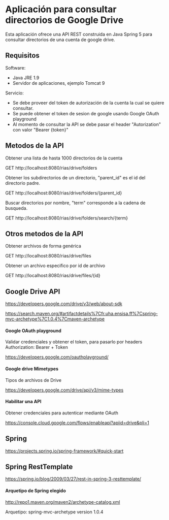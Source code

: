 
# Aplicación para consultar directorios de Google Drive

Esta aplicación ofrece una API REST construida en Java Spring 5 para consultar directorios de una cuenta de google drive.

## Requisitos

Software:
- Java JRE 1.9
- Servidor de aplicaciones, ejemplo Tomcat 9

Servicio:
- Se debe proveer del token de autorización de la cuenta la cual se quiere consultar.
- Se puede obtener el token de sesion de google usando Google OAuth playground
- Al momento de consultar la API se debe pasar el header "Autorization" con valor "Bearer {token}"

## Metodos de la API

Obtener una lista de hasta 1000 directorios de la cuenta

GET http://localhost:8080/rias/drive/folders

Obtener los subdirectorios de un directorio, "parent_id" es el id del directorio padre. 

GET http://localhost:8080/rias/drive/folders/{parent_id}

Buscar directorios por nombre, "term" corresponde a la cadena de busqueda.

GET http://localhost:8080/rias/drive/folders/search/{term}

## Otros metodos de la API

Obtener archivos de forma genérica

GET http://localhost:8080/rias/drive/files

Obtener un archivo especifico por id de archivo 

GET http://localhost:8080/rias/drive/files/{id}

## Google Drive API

https://developers.google.com/drive/v3/web/about-sdk

https://search.maven.org/#artifactdetails%7Cfr.uha.ensisa.ff%7Cspring-mvc-archetype%7C1.0.4%7Cmaven-archetype

#### Google OAuth playground

Validar credenciales y obtener el token, para pasarlo por headers Authorization: Bearer + Token
  
https://developers.google.com/oauthplayground/
 
#### Google drive Mimetypes

Tipos de archivos de Drive
 
https://developers.google.com/drive/api/v3/mime-types


#### Habilitar una API

Obtener credenciales para autenticar mediante OAuth

https://console.cloud.google.com/flows/enableapi?apiid=drive&pli=1

## Spring

https://projects.spring.io/spring-framework/#quick-start

## Spring RestTemplate

https://spring.io/blog/2009/03/27/rest-in-spring-3-resttemplate/

#### Arquetipo de Spring elegido

http://repo1.maven.org/maven2/archetype-catalog.xml

Arquetipo: spring-mvc-archetype version 1.0.4


